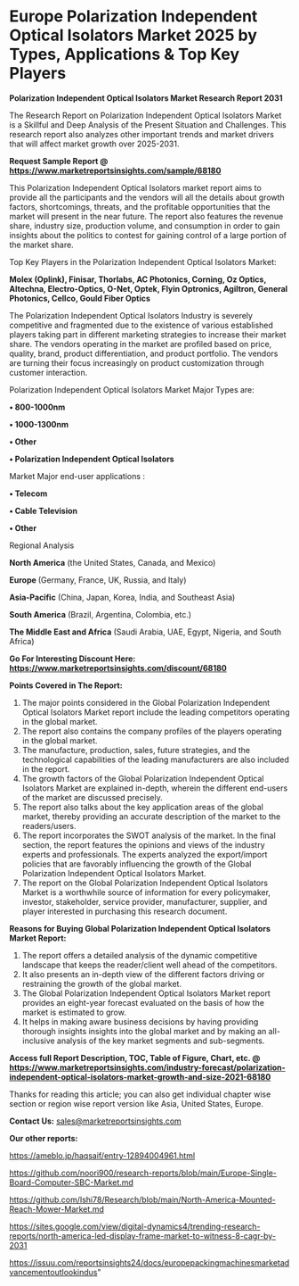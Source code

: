 # Europe Polarization Independent Optical Isolators Market 2025 by Types, Applications & Top Key Players

<strong>Polarization Independent Optical Isolators Market Research Report 2031</strong>

The Research Report on Polarization Independent Optical Isolators Market is a Skillful and Deep Analysis of the Present Situation and Challenges. This research report also analyzes other important trends and market drivers that will affect market growth over 2025-2031.

<strong>Request Sample Report @ <a href=https://www.marketreportsinsights.com/sample/68180>https://www.marketreportsinsights.com/sample/68180</a></strong>

This Polarization Independent Optical Isolators market report aims to provide all the participants and the vendors will all the details about growth factors, shortcomings, threats, and the profitable opportunities that the market will present in the near future. The report also features the revenue share, industry size, production volume, and consumption in order to gain insights about the politics to contest for gaining control of a large portion of the market share.

Top Key Players in the Polarization Independent Optical Isolators Market:

<strong>Molex (Oplink), Finisar, Thorlabs, AC Photonics, Corning, Oz Optics, Altechna, Electro-Optics, O-Net, Optek, Flyin Optronics, Agiltron, General Photonics, Cellco, Gould Fiber Optics</strong>

The Polarization Independent Optical Isolators Industry is severely competitive and fragmented due to the existence of various established players taking part in different marketing strategies to increase their market share. The vendors operating in the market are profiled based on price, quality, brand, product differentiation, and product portfolio. The vendors are turning their focus increasingly on product customization through customer interaction.

Polarization Independent Optical Isolators Market Major Types are:

<strong>• 800-1000nm

• 1000-1300nm

• Other

• Polarization Independent Optical Isolators</strong>

Market Major end-user applications :

<strong>• Telecom

• Cable Television

• Other</strong>

Regional Analysis

</u><strong><b>North America</b></strong> (the United States, Canada, and Mexico)

<strong><b>Europe </b></strong>(Germany, France, UK, Russia, and Italy)

<strong><b>Asia-Pacific</b></strong> (China, Japan, Korea, India, and Southeast Asia)

<strong><b>South America</b></strong> (Brazil, Argentina, Colombia, etc.)

<strong><b>The Middle East and Africa</b></strong> (Saudi Arabia, UAE, Egypt, Nigeria, and South Africa)

<strong>Go For Interesting Discount Here: <a href=https://www.marketreportsinsights.com/discount/68180>https://www.marketreportsinsights.com/discount/68180</a></strong>

<strong>Points Covered in The Report:</strong>
<ol>
  <li>The major points considered in the Global Polarization Independent Optical Isolators Market report include the leading competitors operating in the global market.</li>
  <li>The report also contains the company profiles of the players operating in the global market.</li>
  <li>The manufacture, production, sales, future strategies, and the technological capabilities of the leading manufacturers are also included in the report.</li>
  <li>The growth factors of the Global Polarization Independent Optical Isolators Market are explained in-depth, wherein the different end-users of the market are discussed precisely.</li>
  <li>The report also talks about the key application areas of the global market, thereby providing an accurate description of the market to the readers/users.</li>
  <li>The report incorporates the SWOT analysis of the market. In the final section, the report features the opinions and views of the industry experts and professionals. The experts analyzed the export/import policies that are favorably influencing the growth of the Global Polarization Independent Optical Isolators Market.</li>
  <li>The report on the Global Polarization Independent Optical Isolators Market is a worthwhile source of information for every policymaker, investor, stakeholder, service provider, manufacturer, supplier, and player interested in purchasing this research document.</li>
</ol>
<strong>Reasons for Buying Global Polarization Independent Optical Isolators Market Report:</strong>

<ol>
  <li>The report offers a detailed analysis of the dynamic competitive landscape that keeps the reader/client well ahead of the competitors.</li>
  <li>It also presents an in-depth view of the different factors driving or restraining the growth of the global market.</li>
  <li>The Global Polarization Independent Optical Isolators Market report provides an eight-year forecast evaluated on the basis of how the market is estimated to grow.</li>
  <li>It helps in making aware business decisions by having providing thorough insights insights into the global market and by making an all-inclusive analysis of the key market segments and sub-segments.</li>
</ol>
<strong>Access full Report Description, TOC, Table of Figure, Chart, etc. @ <a href=https://www.marketreportsinsights.com/industry-forecast/polarization-independent-optical-isolators-market-growth-and-size-2021-68180>https://www.marketreportsinsights.com/industry-forecast/polarization-independent-optical-isolators-market-growth-and-size-2021-68180</a></strong>


Thanks for reading this article; you can also get individual chapter wise section or region wise report version like Asia, United States, Europe.

<strong>Contact Us:</strong>
sales@marketreportsinsights.com

<strong>Our other reports:</strong>

<a href=https://ameblo.jp/haqsaif/entry-12894004961.html>https://ameblo.jp/haqsaif/entry-12894004961.html</a>

<a href=https://github.com/noori900/research-reports/blob/main/Europe-Single-Board-Computer-SBC-Market.md>https://github.com/noori900/research-reports/blob/main/Europe-Single-Board-Computer-SBC-Market.md</a>

<a href=https://github.com/Ishi78/Research/blob/main/North-America-Mounted-Reach-Mower-Market.md>https://github.com/Ishi78/Research/blob/main/North-America-Mounted-Reach-Mower-Market.md</a>

<a href=https://sites.google.com/view/digital-dynamics4/trending-research-reports/north-america-led-display-frame-market-to-witness-8-cagr-by-2031>https://sites.google.com/view/digital-dynamics4/trending-research-reports/north-america-led-display-frame-market-to-witness-8-cagr-by-2031</a>

<a href=https://issuu.com/reportsinsights24/docs/europepackingmachinesmarketadvancementoutlookindus>https://issuu.com/reportsinsights24/docs/europepackingmachinesmarketadvancementoutlookindus</a>"
